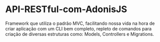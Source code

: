 # API-RESTful-com-AdonisJS
Framework que utiliza o padrão MVC, facilitando nossa vida na hora de criar aplicação com um CLI bem completo, repleto de comandos para criação de diversas estruturas como: Models, Controllers e Migrations.
